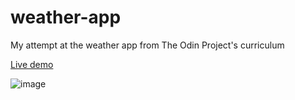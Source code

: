 # weather-app
My attempt at the weather app from The Odin Project's curriculum

[Live demo](https://pauloruzanovsky.github.io/weather-app/)

![image](https://user-images.githubusercontent.com/76661962/188293586-8b7c2eef-0d28-4987-bdc3-4879bb49f63c.png)

